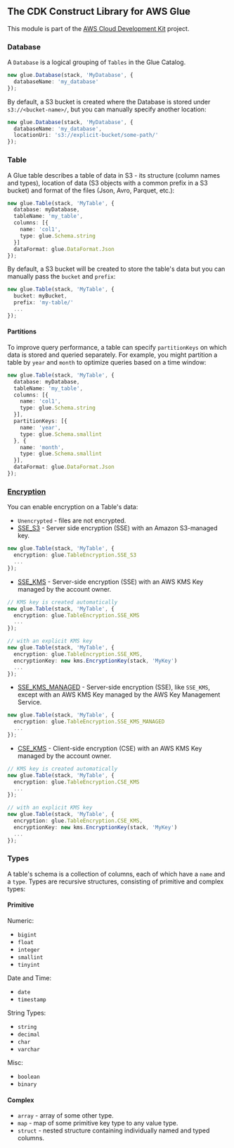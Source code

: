 ## The CDK Construct Library for AWS Glue
This module is part of the [AWS Cloud Development Kit](https://github.com/awslabs/aws-cdk) project.

### Database

A `Database` is a logical grouping of `Tables` in the Glue Catalog.

```ts
new glue.Database(stack, 'MyDatabase', {
  databaseName: 'my_database'
});
```

By default, a S3 bucket is created where the Database is stored under  `s3://<bucket-name>/`, but you can manually specify another location:

```ts
new glue.Database(stack, 'MyDatabase', {
  databaseName: 'my_database',
  locationUri: 's3://explicit-bucket/some-path/'
});
```

### Table

A Glue table describes a table of data in S3 - its structure (column names and types), location of data (S3 objects with a common prefix in a S3 bucket) and format of the files (Json, Avro, Parquet, etc.):

```ts
new glue.Table(stack, 'MyTable', {
  database: myDatabase,
  tableName: 'my_table',
  columns: [{
    name: 'col1',
    type: glue.Schema.string
  }]
  dataFormat: glue.DataFormat.Json
});
```

By default, a S3 bucket will be created to store the table's data but you can manually pass the `bucket` and `prefix`:

```ts
new glue.Table(stack, 'MyTable', {
  bucket: myBucket,
  prefix: 'my-table/'
  ...
});
```

#### Partitions

To improve query performance, a table can specify `partitionKeys` on which data is stored and queried separately. For example, you might partition a table by `year` and `month` to optimize queries based on a time window:

```ts
new glue.Table(stack, 'MyTable', {
  database: myDatabase,
  tableName: 'my_table',
  columns: [{
    name: 'col1',
    type: glue.Schema.string
  }],
  partitionKeys: [{
    name: 'year',
    type: glue.Schema.smallint
  }, {
    name: 'month',
    type: glue.Schema.smallint
  }],
  dataFormat: glue.DataFormat.Json
});
```

### [Encryption](https://docs.aws.amazon.com/athena/latest/ug/encryption.html)

You can enable encryption on a Table's data:
* `Unencrypted` - files are not encrypted.
* [SSE_S3](https://docs.aws.amazon.com/AmazonS3/latest/dev/UsingServerSideEncryption.html) - Server side encryption (SSE) with an Amazon S3-managed key.
```ts
new glue.Table(stack, 'MyTable', {
  encryption: glue.TableEncryption.SSE_S3
  ...
});
```
* [SSE_KMS](https://docs.aws.amazon.com/AmazonS3/latest/dev/UsingKMSEncryption.html) - Server-side encryption (SSE) with an AWS KMS Key managed by the account owner.

```ts
// KMS key is created automatically
new glue.Table(stack, 'MyTable', {
  encryption: glue.TableEncryption.SSE_KMS
  ...
});

// with an explicit KMS key
new glue.Table(stack, 'MyTable', {
  encryption: glue.TableEncryption.SSE_KMS,
  encryptionKey: new kms.EncryptionKey(stack, 'MyKey')
  ...
});
```
* [SSE_KMS_MANAGED](https://docs.aws.amazon.com/AmazonS3/latest/dev/UsingKMSEncryption.html) - Server-side encryption (SSE), like `SSE_KMS`, except with an AWS KMS Key managed by the AWS Key Management Service.
```ts
new glue.Table(stack, 'MyTable', {
  encryption: glue.TableEncryption.SSE_KMS_MANAGED
  ...
});
```
* [CSE_KMS](https://docs.aws.amazon.com/AmazonS3/latest/dev/UsingClientSideEncryption.html#client-side-encryption-kms-managed-master-key-intro) - Client-side encryption (CSE) with an AWS KMS Key managed by the account owner.
```ts
// KMS key is created automatically
new glue.Table(stack, 'MyTable', {
  encryption: glue.TableEncryption.CSE_KMS
  ...
});

// with an explicit KMS key
new glue.Table(stack, 'MyTable', {
  encryption: glue.TableEncryption.CSE_KMS,
  encryptionKey: new kms.EncryptionKey(stack, 'MyKey')
  ...
});
```

### Types

A table's schema is a collection of columns, each of which have a `name` and a `type`. Types are recursive structures, consisting of primitive and complex types:

#### Primitive

Numeric:
* `bigint`
* `float`
* `integer`
* `smallint`
* `tinyint`

Date and Time:
* `date`
* `timestamp`

String Types:

* `string`
* `decimal`
* `char`
* `varchar`

Misc:
* `boolean`
* `binary`

#### Complex

* `array` - array of some other type.
* `map` - map of some primitive key type to any value type.
* `struct` - nested structure containing individually named and typed columns.